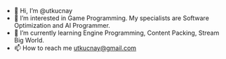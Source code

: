 - 👋 Hi, I’m @utkucnay
- 👀 I’m interested in Game Programming. My specialists are Software Optimization and AI Programmer.
- 🌱 I’m currently learning Engine Programming, Content Packing, Stream Big World.
- 📫 How to reach me utkucnay@gmail.com

<!---
utkucnay/utkucnay is a ✨ special ✨ repository because its `README.md` (this file) appears on your GitHub profile.
You can click the Preview link to take a look at your changes.
--->
